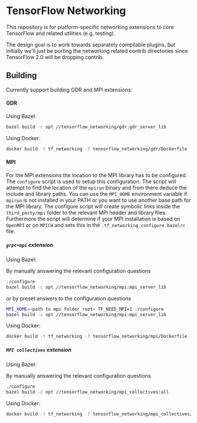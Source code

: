 # TensorFlow Networking


This repository is for platform-specific networking extensions to core TensorFlow and related
utilities (e.g. testing).

The design goal is to work towards separately compilable plugins, but initially we'll just be porting the
networking related contrib directories since TensorFlow 2.0 will be dropping contrib.

## Building

Currently support building GDR and MPI extensions:

#### GDR

Using Bazel:

```bash
bazel build -c opt //tensorflow_networking/gdr:gdr_server_lib
```

Using Docker:

```bash
docker build -t tf_networking -f tensorflow_networking/gdr/Dockerfile .
```

####  MPI


For the MPI extensions the location to the MPI library has to be configured. The `configure` script is used to setup this configuration. The script will attempt to find the location of the `mpirun` binary and from there deduce the include and library paths. You can use the `MPI_HOME` environment variable if `mpirun` is not installed in your PATH or you want to use another base path for the MPI library. The configure script will create symbolic links inside the `third_party/mpi` folder to the relevant MPI header and library files. Furthermore the script will determine if your MPI installation is based on `OpenMPI` or on `MPICH` and sets this in the `.tf_networking_configure.bazelrc` file.

#####  `grpc+mpi` extension

Using Bazel:

By manually answering the relevant configuration questions
```bash
./configure
bazel build -c opt //tensorflow_networking/mpi:mpi_server_lib
```
or by preset answers to the configuration questions
```bash
MPI_HOME=<path to mpi folder root> TF_NEED_MPI=1 ./configure
bazel build -c opt //tensorflow_networking/mpi:mpi_server_lib
```

Using Docker:

```bash
docker build -t tf_networking -f tensorflow_networking/mpi/Dockerfile .
```


#####  `MPI collectives` extension

Using Bazel:

By manually answering the relevant configuration questions
```bash
./configure
bazel build -c opt //tensorflow_networking/mpi_collectives:all
```

Using Docker:

```bash
docker build -t tf_networking -f tensorflow_networking/mpi_collectives/Dockerfile .
```

